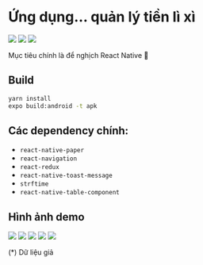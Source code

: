 # Ứng dụng... quản lý tiền lì xì

<img src="https://img.shields.io/badge/Expo-1B1F23?style=for-the-badge&logo=expo&logoColor=white">
<img src="https://img.shields.io/badge/JavaScript-323330?style=for-the-badge&logo=javascript&logoColor=F7DF1E">
<img src="https://img.shields.io/badge/React_Native-20232A?style=for-the-badge&logo=react&logoColor=61DAFB">

Mục tiêu chính là để nghịch React Native 🐧

## Build
```bash
yarn install 
expo build:android -t apk
```

## Các dependency chính: 
- `react-native-paper`
- `react-navigation`
- `react-redux`
- `react-native-toast-message`
- `strftime`
- `react-native-table-component`

## Hình ảnh demo
<img src="./demo-images/1d18a18d9825557b0c342.jpg">
<img src="./demo-images/4d54efc6d66e1b30427f3.jpg">
<img src="./demo-images/947502ee3b46f618af575.jpg">
<img src="./demo-images/950a3895013dcc63952c4.jpg">
<img src="./demo-images/fb31b3bb8a13474d1e021.jpg">  

(\*) Dữ liệu giả